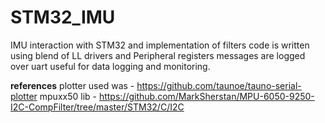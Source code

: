 # STM32_IMU
IMU interaction with STM32 and implementation of filters
code is written using blend of LL drivers and Peripheral registers
messages are logged over uart useful for data logging and monitoring.

**references**
plotter used was - https://github.com/taunoe/tauno-serial-plotter
mpuxx50 lib - https://github.com/MarkSherstan/MPU-6050-9250-I2C-CompFilter/tree/master/STM32/C/I2C
